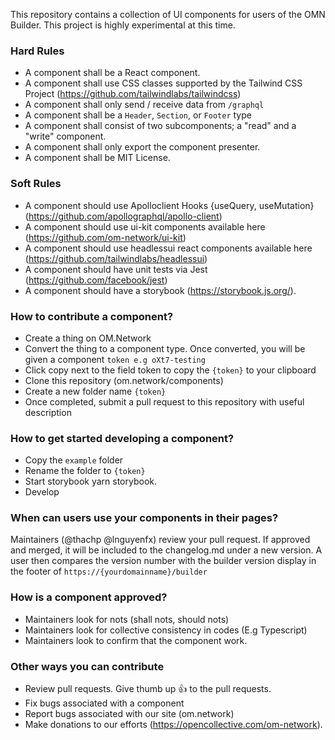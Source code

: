 This repository contains a collection of UI components for users of the OMN Builder. This project is highly experimental at this time.

### Hard Rules
- A component shall be a React component.
- A component shall use CSS classes supported by the Tailwind CSS Project (https://github.com/tailwindlabs/tailwindcss)
- A component shall only send / receive data from `/graphql`
- A component shall be a `Header`, `Section`, or `Footer` type
- A component shall consist of two subcomponents; a "read" and a "write" component.
- A component shall only export the component presenter.
- A component shall be MIT License.

### Soft Rules
- A component should use Apolloclient Hooks {useQuery, useMutation} (https://github.com/apollographql/apollo-client)
- A component should use ui-kit components available here (https://github.com/om-network/ui-kit)
- A component should use headlessui react components available here (https://github.com/tailwindlabs/headlessui)
- A component should have unit tests via Jest (https://github.com/facebook/jest)
- A component should have a storybook (https://storybook.js.org/).

### How to contribute a component?
- Create a thing on OM.Network
- Convert the thing to a component type. Once converted, you will be given a component `token e.g oXt7-testing`
- Click copy next to the field token to copy the `{token}` to your clipboard
- Clone this repository (om.network/components)
- Create a new folder name `{token}`
- Once completed, submit a pull request to this repository with useful description

### How to get started developing a component?
- Copy the `example` folder
- Rename the folder to `{token}`
- Start storybook yarn storybook.
- Develop

### When can users use your components in their pages?
Maintainers (@thachp @lnguyenfx) review your pull request. If approved and merged, it will be included to the changelog.md under a new version. A user then compares the version number with the builder version display in the footer of `https://{yourdomainname}/builder`

### How is a component approved?
- Maintainers look for nots (shall nots, should nots)
- Maintainers look for collective consistency in codes (E.g Typescript)
- Maintainers look to confirm that the component work.

### Other ways you can contribute
- Review pull requests.  Give thumb up :thumbsup: to the pull requests.
- Fix bugs associated with a component
- Report bugs associated with our site (om.network)
- Make donations to our efforts (https://opencollective.com/om-network).

